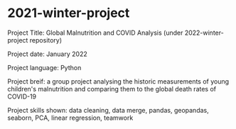 # 2021-winter-project

Project Title: Global Malnutrition and COVID Analysis (under 2022-winter-project repository)

Project date: January 2022

Project language: Python

Project breif: a group project analysing the historic measurements of young children's malnutrition and comparing them to the global death rates of COVID-19

Project skills shown: data cleaning, data merge, pandas, geopandas, seaborn, PCA, linear regression, teamwork
